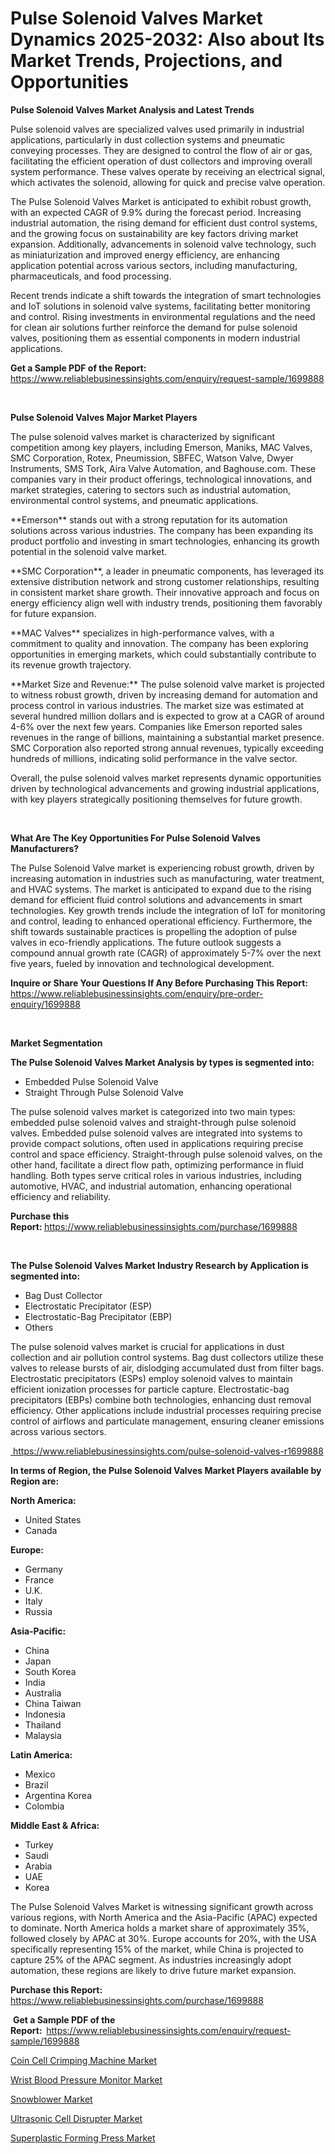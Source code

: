 <p><h1>Pulse Solenoid Valves Market Dynamics 2025-2032: Also about Its Market Trends, Projections, and Opportunities</h1></p><p><strong>Pulse Solenoid Valves Market Analysis and Latest Trends</strong></p>
<p><p>Pulse solenoid valves are specialized valves used primarily in industrial applications, particularly in dust collection systems and pneumatic conveying processes. They are designed to control the flow of air or gas, facilitating the efficient operation of dust collectors and improving overall system performance. These valves operate by receiving an electrical signal, which activates the solenoid, allowing for quick and precise valve operation. </p><p>The Pulse Solenoid Valves Market is anticipated to exhibit robust growth, with an expected CAGR of 9.9% during the forecast period. Increasing industrial automation, the rising demand for efficient dust control systems, and the growing focus on sustainability are key factors driving market expansion. Additionally, advancements in solenoid valve technology, such as miniaturization and improved energy efficiency, are enhancing application potential across various sectors, including manufacturing, pharmaceuticals, and food processing.</p><p>Recent trends indicate a shift towards the integration of smart technologies and IoT solutions in solenoid valve systems, facilitating better monitoring and control. Rising investments in environmental regulations and the need for clean air solutions further reinforce the demand for pulse solenoid valves, positioning them as essential components in modern industrial applications.</p></p>
<p><strong>Get a Sample PDF of the Report:&nbsp;</strong> <a href="https://www.reliablebusinessinsights.com/enquiry/request-sample/1699888?utm_campaign=3494&utm_medium=2&utm_source=Github&utm_content=ia&utm_term=27032025&utm_id=pulse-solenoid-valves">https://www.reliablebusinessinsights.com/enquiry/request-sample/1699888</a></p>
<p>&nbsp;</p>
<p><strong>Pulse Solenoid Valves Major Market Players</strong></p>
<p><p>The pulse solenoid valves market is characterized by significant competition among key players, including Emerson, Maniks, MAC Valves, SMC Corporation, Rotex, Pneumission, SBFEC, Watson Valve, Dwyer Instruments, SMS Tork, Aira Valve Automation, and Baghouse.com. These companies vary in their product offerings, technological innovations, and market strategies, catering to sectors such as industrial automation, environmental control systems, and pneumatic applications.</p><p>**Emerson** stands out with a strong reputation for its automation solutions across various industries. The company has been expanding its product portfolio and investing in smart technologies, enhancing its growth potential in the solenoid valve market.</p><p>**SMC Corporation**, a leader in pneumatic components, has leveraged its extensive distribution network and strong customer relationships, resulting in consistent market share growth. Their innovative approach and focus on energy efficiency align well with industry trends, positioning them favorably for future expansion.</p><p>**MAC Valves** specializes in high-performance valves, with a commitment to quality and innovation. The company has been exploring opportunities in emerging markets, which could substantially contribute to its revenue growth trajectory.</p><p>**Market Size and Revenue:** The pulse solenoid valve market is projected to witness robust growth, driven by increasing demand for automation and process control in various industries. The market size was estimated at several hundred million dollars and is expected to grow at a CAGR of around 4-6% over the next few years. Companies like Emerson reported sales revenues in the range of billions, maintaining a substantial market presence. SMC Corporation also reported strong annual revenues, typically exceeding hundreds of millions, indicating solid performance in the valve sector.</p><p>Overall, the pulse solenoid valves market represents dynamic opportunities driven by technological advancements and growing industrial applications, with key players strategically positioning themselves for future growth.</p></p>
<p>&nbsp;</p>
<p><strong>What Are The Key Opportunities For Pulse Solenoid Valves Manufacturers?</strong></p>
<p><p>The Pulse Solenoid Valve market is experiencing robust growth, driven by increasing automation in industries such as manufacturing, water treatment, and HVAC systems. The market is anticipated to expand due to the rising demand for efficient fluid control solutions and advancements in smart technologies. Key growth trends include the integration of IoT for monitoring and control, leading to enhanced operational efficiency. Furthermore, the shift towards sustainable practices is propelling the adoption of pulse valves in eco-friendly applications. The future outlook suggests a compound annual growth rate (CAGR) of approximately 5-7% over the next five years, fueled by innovation and technological development.</p></p>
<p><strong>Inquire or Share Your Questions If Any Before Purchasing This Report:</strong> <a href="https://www.reliablebusinessinsights.com/enquiry/pre-order-enquiry/1699888?utm_campaign=3494&utm_medium=2&utm_source=Github&utm_content=ia&utm_term=27032025&utm_id=pulse-solenoid-valves">https://www.reliablebusinessinsights.com/enquiry/pre-order-enquiry/1699888</a></p>
<p>&nbsp;</p>
<p><strong>Market Segmentation</strong></p>
<p><strong>The Pulse Solenoid Valves Market Analysis by types is segmented into:</strong></p>
<p><ul><li>Embedded Pulse Solenoid Valve</li><li>Straight Through Pulse Solenoid Valve</li></ul></p>
<p><p>The pulse solenoid valves market is categorized into two main types: embedded pulse solenoid valves and straight-through pulse solenoid valves. Embedded pulse solenoid valves are integrated into systems to provide compact solutions, often used in applications requiring precise control and space efficiency. Straight-through pulse solenoid valves, on the other hand, facilitate a direct flow path, optimizing performance in fluid handling. Both types serve critical roles in various industries, including automotive, HVAC, and industrial automation, enhancing operational efficiency and reliability.</p></p>
<p><strong>Purchase this Report:&nbsp;</strong><a href="https://www.reliablebusinessinsights.com/purchase/1699888?utm_campaign=3494&utm_medium=2&utm_source=Github&utm_content=ia&utm_term=27032025&utm_id=pulse-solenoid-valves">https://www.reliablebusinessinsights.com/purchase/1699888</a></p>
<p>&nbsp;</p>
<p><strong>The Pulse Solenoid Valves Market Industry Research by Application is segmented into:</strong></p>
<p><ul><li>Bag Dust Collector</li><li>Electrostatic Precipitator (ESP)</li><li>Electrostatic-Bag Precipitator (EBP)</li><li>Others</li></ul></p>
<p><p>The pulse solenoid valves market is crucial for applications in dust collection and air pollution control systems. Bag dust collectors utilize these valves to release bursts of air, dislodging accumulated dust from filter bags. Electrostatic precipitators (ESPs) employ solenoid valves to maintain efficient ionization processes for particle capture. Electrostatic-bag precipitators (EBPs) combine both technologies, enhancing dust removal efficiency. Other applications include industrial processes requiring precise control of airflows and particulate management, ensuring cleaner emissions across various sectors.</p></p>
<p><a href="https://www.reliablebusinessinsights.com/pulse-solenoid-valves-r1699888?utm_campaign=3494&utm_medium=2&utm_source=Github&utm_content=ia&utm_term=27032025&utm_id=pulse-solenoid-valves">&nbsp;https://www.reliablebusinessinsights.com/pulse-solenoid-valves-r1699888</a></p>
<p><strong>In terms of Region, the Pulse Solenoid Valves Market Players available by Region are:</strong></p>
<p>
    <p> <strong> North America: </strong>
        <ul>
            <li>United States</li>
            <li>Canada</li>
        </ul>
        </p> 
    <p> <strong> Europe: </strong>
        <ul>
            <li>Germany</li>
            <li>France</li>
            <li>U.K.</li>
            <li>Italy</li>
            <li>Russia</li>
        </ul>
        </p> 
    <p> <strong> Asia-Pacific: </strong>
        <ul>
            <li>China</li>
            <li>Japan</li>
            <li>South Korea</li>
            <li>India</li>
            <li>Australia</li>
            <li>China Taiwan</li>
            <li>Indonesia</li>
            <li>Thailand</li>
            <li>Malaysia</li>
        </ul>
        </p> 
    <p> <strong> Latin America: </strong>
        <ul>
            <li>Mexico</li>
            <li>Brazil</li>
            <li>Argentina Korea</li>
            <li>Colombia</li>
        </ul>
        </p> 
    <p> <strong> Middle East & Africa: </strong>
        <ul>
            <li>Turkey</li>
            <li>Saudi</li>
            <li>Arabia</li>
            <li>UAE</li>
            <li>Korea</li>
        </ul>
    </p>
    </p>
<p><p>The Pulse Solenoid Valves Market is witnessing significant growth across various regions, with North America and the Asia-Pacific (APAC) expected to dominate. North America holds a market share of approximately 35%, followed closely by APAC at 30%. Europe accounts for 20%, with the USA specifically representing 15% of the market, while China is projected to capture 25% of the APAC segment. As industries increasingly adopt automation, these regions are likely to drive future market expansion.</p></p>
<p><strong>Purchase this Report: </strong><a href="https://www.reliablebusinessinsights.com/purchase/1699888?utm_campaign=3494&utm_medium=2&utm_source=Github&utm_content=ia&utm_term=27032025&utm_id=pulse-solenoid-valves">https://www.reliablebusinessinsights.com/purchase/1699888</a></p>
<p>&nbsp;<strong>Get a Sample PDF of the Report:&nbsp;&nbsp;</strong><a href="https://www.reliablebusinessinsights.com/enquiry/request-sample/1699888?utm_campaign=3494&utm_medium=2&utm_source=Github&utm_content=ia&utm_term=27032025&utm_id=pulse-solenoid-valves">https://www.reliablebusinessinsights.com/enquiry/request-sample/1699888</a></p>
<p><strong></strong></p>
<p><p><a href="https://www.linkedin.com/pulse/whats-propelling-coin-cell-crimping-machine-markets-growth-xs7ce?utm_campaign=3494&utm_medium=2&utm_source=Github&utm_content=ia&utm_term=27032025&utm_id=pulse-solenoid-valves">Coin Cell Crimping Machine Market</a></p><p><a href="https://www.linkedin.com/pulse/whats-powering-wrist-blood-pressure-monitor-market-growth-mns5e?utm_campaign=3494&utm_medium=2&utm_source=Github&utm_content=ia&utm_term=27032025&utm_id=pulse-solenoid-valves">Wrist Blood Pressure Monitor Market</a></p><p><a href="https://www.linkedin.com/pulse/snowblower-market-revenue-forecast-based-industry-growth-mdhwe?utm_campaign=3494&utm_medium=2&utm_source=Github&utm_content=ia&utm_term=27032025&utm_id=pulse-solenoid-valves">Snowblower Market</a></p><p><a href="https://www.linkedin.com/pulse/ultrasonic-cell-disrupter-market-evaluation-leading-players-rqqhe?utm_campaign=3494&utm_medium=2&utm_source=Github&utm_content=ia&utm_term=27032025&utm_id=pulse-solenoid-valves">Ultrasonic Cell Disrupter Market</a></p><p><a href="https://www.linkedin.com/pulse/superplastic-forming-press-industry-sector-market-dynamics-yvkoe?utm_campaign=3494&utm_medium=2&utm_source=Github&utm_content=ia&utm_term=27032025&utm_id=pulse-solenoid-valves">Superplastic Forming Press Market</a></p></p>
